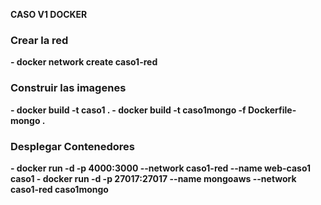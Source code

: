 <Strong>CASO V1 DOCKER<Strong>
<h3>Crear la red</h3>
- docker network create caso1-red
<h3>Construir las imagenes</h3>
- docker build -t caso1 .
- docker build -t caso1mongo -f Dockerfile-mongo .
<h3>Desplegar Contenedores</h3>
- docker run -d -p 4000:3000 --network caso1-red --name web-caso1 caso1
- docker run -d -p 27017:27017 --name mongoaws --network caso1-red caso1mongo
